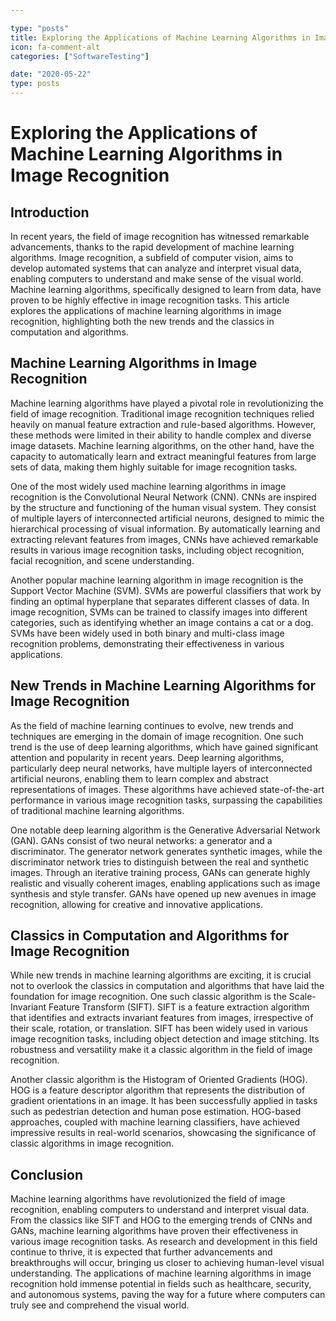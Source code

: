 ```yaml
---

type: "posts"
title: Exploring the Applications of Machine Learning Algorithms in Image Recognition
icon: fa-comment-alt
categories: ["SoftwareTesting"]

date: "2020-05-22"
type: posts
---
```





# Exploring the Applications of Machine Learning Algorithms in Image Recognition

## Introduction

In recent years, the field of image recognition has witnessed remarkable advancements, thanks to the rapid development of machine learning algorithms. Image recognition, a subfield of computer vision, aims to develop automated systems that can analyze and interpret visual data, enabling computers to understand and make sense of the visual world. Machine learning algorithms, specifically designed to learn from data, have proven to be highly effective in image recognition tasks. This article explores the applications of machine learning algorithms in image recognition, highlighting both the new trends and the classics in computation and algorithms.

## Machine Learning Algorithms in Image Recognition

Machine learning algorithms have played a pivotal role in revolutionizing the field of image recognition. Traditional image recognition techniques relied heavily on manual feature extraction and rule-based algorithms. However, these methods were limited in their ability to handle complex and diverse image datasets. Machine learning algorithms, on the other hand, have the capacity to automatically learn and extract meaningful features from large sets of data, making them highly suitable for image recognition tasks.

One of the most widely used machine learning algorithms in image recognition is the Convolutional Neural Network (CNN). CNNs are inspired by the structure and functioning of the human visual system. They consist of multiple layers of interconnected artificial neurons, designed to mimic the hierarchical processing of visual information. By automatically learning and extracting relevant features from images, CNNs have achieved remarkable results in various image recognition tasks, including object recognition, facial recognition, and scene understanding.

Another popular machine learning algorithm in image recognition is the Support Vector Machine (SVM). SVMs are powerful classifiers that work by finding an optimal hyperplane that separates different classes of data. In image recognition, SVMs can be trained to classify images into different categories, such as identifying whether an image contains a cat or a dog. SVMs have been widely used in both binary and multi-class image recognition problems, demonstrating their effectiveness in various applications.

## New Trends in Machine Learning Algorithms for Image Recognition

As the field of machine learning continues to evolve, new trends and techniques are emerging in the domain of image recognition. One such trend is the use of deep learning algorithms, which have gained significant attention and popularity in recent years. Deep learning algorithms, particularly deep neural networks, have multiple layers of interconnected artificial neurons, enabling them to learn complex and abstract representations of images. These algorithms have achieved state-of-the-art performance in various image recognition tasks, surpassing the capabilities of traditional machine learning algorithms.

One notable deep learning algorithm is the Generative Adversarial Network (GAN). GANs consist of two neural networks: a generator and a discriminator. The generator network generates synthetic images, while the discriminator network tries to distinguish between the real and synthetic images. Through an iterative training process, GANs can generate highly realistic and visually coherent images, enabling applications such as image synthesis and style transfer. GANs have opened up new avenues in image recognition, allowing for creative and innovative applications.

## Classics in Computation and Algorithms for Image Recognition

While new trends in machine learning algorithms are exciting, it is crucial not to overlook the classics in computation and algorithms that have laid the foundation for image recognition. One such classic algorithm is the Scale-Invariant Feature Transform (SIFT). SIFT is a feature extraction algorithm that identifies and extracts invariant features from images, irrespective of their scale, rotation, or translation. SIFT has been widely used in various image recognition tasks, including object detection and image stitching. Its robustness and versatility make it a classic algorithm in the field of image recognition.

Another classic algorithm is the Histogram of Oriented Gradients (HOG). HOG is a feature descriptor algorithm that represents the distribution of gradient orientations in an image. It has been successfully applied in tasks such as pedestrian detection and human pose estimation. HOG-based approaches, coupled with machine learning classifiers, have achieved impressive results in real-world scenarios, showcasing the significance of classic algorithms in image recognition.

## Conclusion

Machine learning algorithms have revolutionized the field of image recognition, enabling computers to understand and interpret visual data. From the classics like SIFT and HOG to the emerging trends of CNNs and GANs, machine learning algorithms have proven their effectiveness in various image recognition tasks. As research and development in this field continue to thrive, it is expected that further advancements and breakthroughs will occur, bringing us closer to achieving human-level visual understanding. The applications of machine learning algorithms in image recognition hold immense potential in fields such as healthcare, security, and autonomous systems, paving the way for a future where computers can truly see and comprehend the visual world.